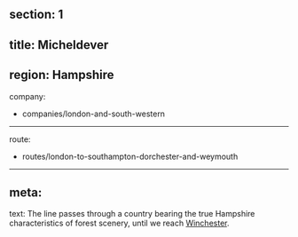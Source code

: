 ﻿section: 1
----
title: Micheldever
----
region: Hampshire
----
company:
- companies/london-and-south-western
----
route:
- routes/london-to-southampton-dorchester-and-weymouth
----
meta:
----
text: The line passes through a country bearing the true Hampshire characteristics of forest scenery, until we reach [Winchester](/stations/winchester).